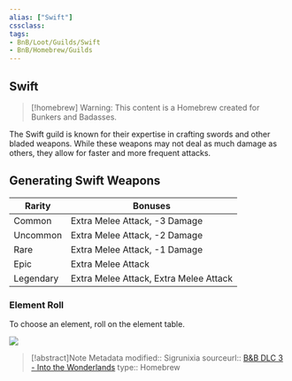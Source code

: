 ```yaml
---
alias: ["Swift"]
cssclass: 
tags: 
- BnB/Loot/Guilds/Swift
- BnB/Homebrew/Guilds
---
```

## Swift

>[!homebrew]
> Warning: This content is a Homebrew created for Bunkers and Badasses.

The Swift guild is known for their expertise in crafting swords and other bladed weapons. While these weapons may not deal as much damage as others, they allow for faster and more frequent attacks.

## Generating Swift Weapons
| Rarity    | Bonuses                                |
| --------- | -------------------------------------- |
| Common    | Extra Melee Attack, -3 Damage          |
| Uncommon  | Extra Melee Attack, -2 Damage          |
| Rare      | Extra Melee Attack, -1 Damage          |
| Epic      | Extra Melee Attack                     |
| Legendary | Extra Melee Attack, Extra Melee Attack |

### Element Roll
To choose an element, roll on the element table. 

![](Elemental-Table.md#^bunkersElemental)

> [!abstract]Note Metadata
> modified:: Sigrunixia
> sourceurl:: [B&B DLC 3 - Into the Wonderlands](https://docs.google.com/document/d/1MLOgrWwcLNTnP9PuXrKiLImy7SUh4hXO8arVUAlmdp0/edit)
> type:: Homebrew